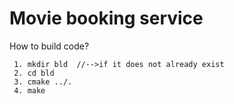 # Movie booking service
   
How to build code?

     1. mkdir bld  //-->if it does not already exist
     2. cd bld
     3. cmake ../.  
     4. make
     
